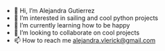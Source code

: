 - 👋 Hi, I’m Alejandra Gutierrez
- 👀 I’m interested in sailing and cool python projects
- 🌱 I’m currently learning how to be happy
- 💞️ I’m looking to collaborate on cool projects
- 📫 How to reach me alejandra.vlerick@gmail.com
